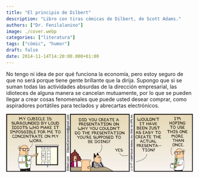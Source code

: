 ```yaml
---
title: "El principio de Dilbert"
description: "Libro con tiras cómicas de Dilbert, de Scott Adams."
authors: ["Dr. Fenilalanino"]
image: ./cover.webp
categories: ["literatura"]
tags: ["còmic", "humor"]
draft: false
date: 2014-11-14T14:20:00.000+01:00
---
```


No tengo ni idea de por qué funciona la economía, pero estoy seguro de que no será porque tiene gente brillante que la dirija. Supongo que si se suman todas las actividades absurdas de la dirección empresarial, las idioteces de alguna manera se cancelan mutuamente, por lo que se pueden llegar a crear cosas fenomenales que puede usted desear comprar, como aspiradores portátiles para teclados y abrecartas electrónicos.

![Wally's presentation](dilbert_wallys_presentation.webp "Wally's presentation")
